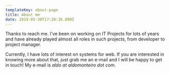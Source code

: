 ```yaml
---
templateKey: about-page
title: About me
date: 2019-05-30T17:20:36.890Z
---
```


Thanks to reach me. I've been on working on IT Projects for lots of years and have already played almost all roles in such projects, from developer to project manager.

Currently, I have lots of interest on systems for web. If you are interested in knowing more about that, just grab me an e-mail and I will be happy to get in touch! My e-mail is _aldo at aldomonteiro dot com_.
